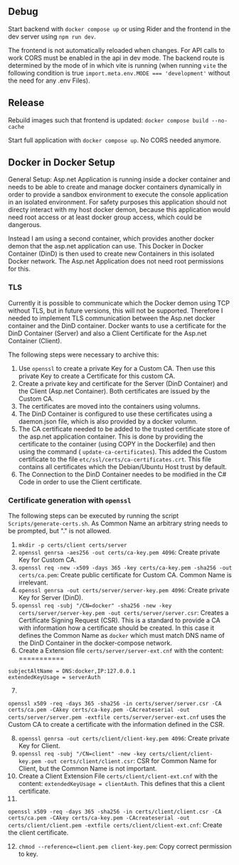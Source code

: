 ## Debug

Start backend with `docker compose up` or using Rider and the frontend in the dev server using `npm run dev`.

The frontend is not automatically reloaded when changes. For API calls to work CORS must be enabled in the api in dev mode. The backend route is determined by the mode of in which vite is running (when running `vite` the following condition is true `import.meta.env.MODE === 'development'` without the need for any .env Files). 

## Release

Rebuild images such that frontend is updated: `docker compose build --no-cache`

Start full application with `docker compose up`. No CORS needed anymore.

## Docker in Docker Setup

General Setup:
Asp.net Application is running inside a docker container and needs to be able to create and manage docker containers
dynamically in order to provide a sandbox environment to execute the console application in an isolated environment. For
safety purposes this application should not directy interact with my host docker demon, because this application would
need root access or at least docker group access, which could be dangerous.

Instead I am using a second container, which provides another docker demon that the asp.net application can use. This
Docker in Docker Container (DinD) is then used to create new Containers in this isolated Docker network. The Asp.net
Application does not need root permissions for this.

### TLS

Currently it is possible to communicate which the Docker demon using TCP without TLS, but in future versions, this will
not be supported. Therefore I needed to implement TLS communication between the Asp.net docker container and the DinD
container. Docker wants to use a certificate for the DinD Container (Server) and also a Client Certificate for the
Asp.net Container (Client).

The following steps were necessary to archive this:

1. Use `openssl` to create a private Key for a Custom CA. Then use this private Key to create a Certificate for this
   custom CA.
2. Create a private key and certificate for the Server (DinD Container) and the Client (Asp.net Container). Both
   certificates are issued by the Custom CA.
3. The certificates are moved into the containers using volumns.
4. The DinD Container is configured to use these certificates using a daemon.json file, which is also provided by a
   docker volumn.
5. The CA certificate needed to be added to the trusted certificate store of the asp.net application container. This is
   done by providing the certificate to the container (using COPY in the Dockerfile) and then using the command (
   `update-ca-certificates`). This added the Custom certificate to the file `etc/ssl/certs/ca-certificates.crt`. This
   file contains all certificates which the Debian/Ubuntu Host trust by default.
6. The Connection to the DinD Container needes to be modified in the C# Code in order to use the Client certificate.

### Certificate generation with `openssl`
The following steps can be executed by running the script `Scripts/generate-certs.sh`. As Common Name an arbitrary string needs to be prompted, but "." is not allowed. 
1. `mkdir -p certs/client certs/server`
2. `openssl genrsa -aes256 -out certs/ca-key.pem 4096`: Create private Key for Custom CA.
3. `openssl req -new -x509 -days 365 -key certs/ca-key.pem -sha256 -out certs/ca.pem`: Create public certificate for
   Custom CA. Common Name is irrelevant.
4. `openssl genrsa -out certs/server/server-key.pem 4096`: Create private Key for Server (DinD).
5. `openssl req -subj "/CN=docker" -sha256 -new -key certs/server/server-key.pem -out certs/server/server.csr`: Creates
   a Certificate Signing Request (CSR). This is a standard to provide a CA with information how a certificate should be
   created. In this case it defines the Common Name as `docker` which must match DNS name of the DinD Container in the
   docker-compose network.
6. Create a Extension file `certs/server/server-ext.cnf` with the content: ===========

```
subjectAltName = DNS:docker,IP:127.0.0.1
extendedKeyUsage = serverAuth 
```

7.
`openssl x509 -req -days 365 -sha256 -in certs/server/server.csr -CA certs/ca.pem -CAkey certs/ca-key.pem -CAcreateserial -out certs/server/server.pem -extfile certs/server/server-ext.cnf`
uses the Custom CA to create a certificate with the information defined in the CSR.

8. `openssl genrsa -out certs/client/client-key.pem 4096`: Create private Key for Client.
9. `openssl req -subj "/CN=client" -new -key certs/client/client-key.pem -out certs/client/client.csr`: CSR for Common
   Name for Client, but the Common Name is not important.
10. Create a Client Extension File `certs/client/client-ext.cnf` with the content: `extendedKeyUsage = clientAuth`. This
    defines that
    this a client certificate.
11.

`openssl x509 -req -days 365 -sha256 -in certs/client/client.csr -CA certs/ca.pem -CAkey certs/ca-key.pem -CAcreateserial -out certs/client/client.pem -extfile certs/client/client-ext.cnf`:
Create the client certificate.

12. `chmod --reference=client.pem client-key.pem`: Copy correct permission to key.
    
